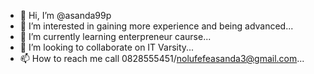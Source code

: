 - 👋 Hi, I’m @asanda99p
- 👀 I’m interested in gaining more experience and being advanced...
- 🌱 I’m currently learning enterpreneur caurse...
- 💞️ I’m looking to collaborate on IT Varsity...
- 📫 How to reach me call 0828555451/nolufefeasanda3@gmail.com...

<!---
asanda99p/asanda99p is a ✨ special ✨ repository because its `README.md` (this file) appears on your GitHub profile.
You can click the Preview link to take a look at your changes.
--->
